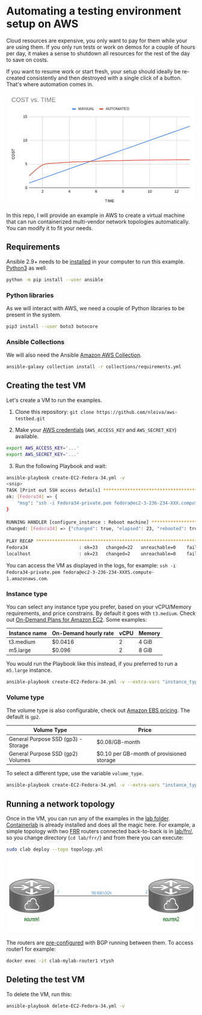 # Automating a testing environment setup on AWS

Cloud resources are expensive, you only want to pay for them while your are using them. If you only run tests or work on demos for a couple of hours per day, it makes a sense to shutdown all resources for the rest of the day to save on costs.

If you want to resume work or start fresh, your setup should ideally be re-created consistently and then destroyed with a single click of a button. That's where automation comes in.

<p align="center">
  <img height="300" title="Software Download section" src="images/graph.png"><br>
</p>

In this repo, I will provide an example in AWS to create a virtual machine that can run containerized multi-vendor network topologies automatically. You can modify it to fit your needs.

## Requirements

Ansible 2.9+ needs to be [installed](https://docs.ansible.com/ansible/latest/installation_guide/intro_installation.html#installing-ansible-with-pip) in your computer to run this example. [Python3](https://wiki.python.org/moin/BeginnersGuide/Download) as well.

```bash
python -m pip install --user ansible
```

### Python libraries

As we will interact with AWS, we need a couple of Python libraries to be present in the system.

```bash
pip3 install --user boto3 botocore
```

### Ansible Collections

We will also need the Ansible [Amazon AWS Collection](https://github.com/ansible-collections/amazon.aws#amazon-aws-collection).

```bash
ansible-galaxy collection install -r collections/requirements.yml
```

## Creating the test VM

Let's create a VM to run the examples. 

1. Clone this repository: `git clone https://github.com/nleiva/aws-testbed.git`

2. Make your [AWS credentials](https://docs.aws.amazon.com/general/latest/gr/aws-sec-cred-types.html#access-keys-and-secret-access-keys) (`AWS_ACCESS_KEY` and `AWS_SECRET_KEY`) available.

```bash
export AWS_ACCESS_KEY='...'
export AWS_SECRET_KEY='...'
```

3. Run the following Playbook and wait:

```bash
ansible-playbook create-EC2-Fedora-34.yml -v
<snip>
TASK [Print out SSH access details] *********************************************************************************************************************************************
ok: [Fedora34] => {
    "msg": "ssh -i Fedora34-private.pem fedora@ec2-3-236-234-XXX.compute-1.amazonaws.com"
}

RUNNING HANDLER [configure_instance : Reboot machine] ***************************************************************************************************************************
changed: [Fedora34] => {"changed": true, "elapsed": 23, "rebooted": true}

PLAY RECAP **********************************************************************************************************************************************************************
Fedora34                   : ok=33   changed=22   unreachable=0    failed=0    skipped=0    rescued=0    ignored=0   
localhost                  : ok=23   changed=2    unreachable=0    failed=0    skipped=1    rescued=0    ignored=0   
```

You can access the VM as displayed in the logs, for example: `ssh -i Fedora34-private.pem fedora@ec2-3-236-234-XXXS.compute-1.amazonaws.com`.

### Instance type

You can select any instance type you prefer, based on your vCPU/Memory requirements, and price constrains. By default it goes with `t3.medium`. Check out [On-Demand Plans for Amazon EC2](https://aws.amazon.com/ec2/pricing/on-demand/). Some examples:

Instance name | On-Demand hourly rate | vCPU | Memory
--- | --- | --- | ---
t3.medium | $0.0416 | 2 | 4 GiB
m5.large | $0.096 | 2 | 8 GiB

You would run the Playbook like this instead, if you preferred to run a `m5.large` instance. 

```bash
ansible-playbook create-EC2-Fedora-34.yml -v --extra-vars "instance_type=m5.large"
```

### Volume type

The volume type is also configurable, check out [Amazon EBS pricing](https://aws.amazon.com/ebs/pricing/). The default is `gp2`.

Volume Type | Price
--- | ---
General Purpose SSD (gp3) - Storage	| $0.08/GB-month
General Purpose SSD (gp2) Volumes | $0.10 per GB-month of provisioned storage

To select a different type, use the variable `volume_type`.

```bash
ansible-playbook create-EC2-Fedora-34.yml -v --extra-vars "instance_type=m5.large volume_type=gp3"
```

## Running a network topology

Once in the VM, you can run any of the examples in the [lab folder](lab). [Containerlab](https://github.com/srl-labs/containerlab) is already installed and does all the magic here. For example, a simple topology with two [FRR](https://frrouting.org/) routers connected back-to-back is in [lab/frr/](lab/frr/topology.yml), so you change directory (`cd lab/frr/`) and from there you can execute:

```bash
sudo clab deploy --topo topology.yml
```

<p align="center">
  <img height="200" title="Network Topology" src="images/topology.png"><br>
</p>

The routers are [pre-configured](lab/frr/router1/frr.cfg) with BGP running between them. To access router1 for example:

```bash
docker exec -it clab-mylab-router1 vtysh
```

## Deleting the test VM

To delete the VM, run this:

```bash
ansible-playbook delete-EC2-Fedora-34.yml -v
```